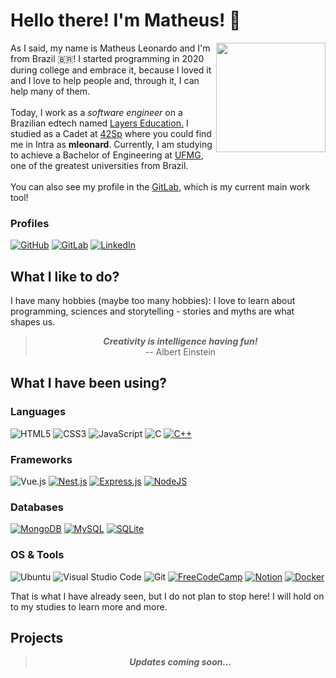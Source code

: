 # Hello there! I'm Matheus! 👾

<section display="flex">
    <div display="inline">
        <img align="right" width="175px" src="https://c.tenor.com/HnjS5_4dwYQAAAAM/ponteverga-einstein.gif" />
        As I said, my name is Matheus Leonardo and I'm from Brazil 🇧🇷! I started programming in 2020 during college and embrace it, because I loved it and I love to help people and, through it, I can help many of them.
        <br>
        <br>
        Today, I work as a <i>software engineer</i> on a Brazilian edtech named  <a href="https://layers.education" target="_blank" rel="noopener noreferrer">
        Layers Education.</a>
        I studied as a Cadet at <a href="https://42sp.org.br" target="_blank" rel="noopener noreferrer">42Sp</a> where you could find me in Intra as <b>mleonard</b>.
        Currently, I am studying to achieve a Bachelor of Engineering at <a href="https://ufmg.br/" target="_blank" rel="noopener noreferrer">UFMG</a>, one of the greatest universities from Brazil.
        <br>
        <br>
        You can also see my profile in the <a href="https://gitlab.com/matheusleo" target="_blank" rel="noopener noreferrer">GitLab</a>, which is my current main work tool!
    </div>
</section>

### Profiles
[![GitHub](https://img.shields.io/badge/github-%23121011.svg?style=for-the-badge&logo=github&logoColor=white)](https://github.com/matheusleo)
[![GitLab](https://img.shields.io/badge/gitlab-%23181717.svg?style=for-the-badge&logo=gitlab&logoColor=white)](https://gitlab.com/matheusleo)
[![LinkedIn](https://img.shields.io/badge/linkedin-%230077B5.svg?style=for-the-badge&logo=linkedin&logoColor=white)](https://www.linkedin.com/in/matheusleo/)

## What I like to do?

I have many hobbies (maybe too many hobbies): I love to learn about programming, sciences and storytelling - stories and myths are what shapes us.

<div align="center">
    <blockquote>
        <b><i>Creativity is intelligence having fun!</i></b><br>
        -- Albert Einstein
    </blockquote>
</div>

## What I have been using?

### Languages 
![HTML5](https://img.shields.io/badge/html5-%23E34F26.svg?style=for-the-badge&logo=html5&logoColor=white)
![CSS3](https://img.shields.io/badge/css3-%231572B6.svg?style=for-the-badge&logo=css3&logoColor=white)
![JavaScript](https://img.shields.io/badge/javascript-%23323330.svg?style=for-the-badge&logo=javascript&logoColor=%23F7DF1E)
![C](https://img.shields.io/badge/c-%2300599C.svg?style=for-the-badge&logo=c&logoColor=white)
[![C++](https://img.shields.io/badge/C++-%2300599C.svg?style=for-the-badge&logo=c%2B%2B&logoColor=white)](#)

### Frameworks
![Vue.js](https://img.shields.io/badge/vuejs-%2335495e.svg?style=for-the-badge&logo=vuedotjs&logoColor=%234FC08D)
[![Nest.js](https://img.shields.io/badge/Nest.js-%23E0234E.svg?style=for-the-badge&logo=nestjs&logoColor=white)](#)
[![Express.js](https://img.shields.io/badge/Express.js-%23404d59.svg?style=for-the-badge&logo=express&logoColor=%2361DAFB)](#)
[![NodeJS](https://img.shields.io/badge/Node.js-6DA55F?style=for-the-badge&logo=node.js&logoColor=white)](#)

### Databases

<!-- TODO: add postgreSQL -->
[![MongoDB](https://img.shields.io/badge/MongoDB-%234&ea94b.svg?style=for-the-badge&logo=mongodb&logoColor=white)](#)
[![MySQL](https://img.shields.io/badge/MySQL-4479A1?style=for-the-badge&logo=mysql&logoColor=fff)](#)
[![SQLite](https://img.shields.io/badge/SQLite-%2307405e.svg?style=for-the-badge&logo=sqlite&logoColor=white)](#)


### OS & Tools

![Ubuntu](https://img.shields.io/badge/Ubuntu-E95420?style=for-the-badge&logo=ubuntu&logoColor=white)
![Visual Studio Code](https://img.shields.io/badge/Visual%20Studio%20Code-0078d7.svg?style=for-the-badge&logo=visual-studio-code&logoColor=white)
![Git](https://img.shields.io/badge/git-%23F05033.svg?style=for-the-badge&logo=git&logoColor=white)
[![FreeCodeCamp](https://img.shields.io/badge/Freecodecamp-%23123.svg?&style=for-the-badge&logo=freecodecamp&logoColor=green)](https://www.freecodecamp.org/matheusleo)
[![Notion](https://img.shields.io/badge/Notion-000?style=for-the-badge&logo=notion&logoColor=fff)](#)
[![Docker](https://img.shields.io/badge/Docker-2496ED?style=for-the-badge&logo=docker&logoColor=fff)](#)

That is what I have already seen, but I do not plan to stop here! I will hold on to my studies to learn more and more.

## Projects

<div align="center">
    <blockquote>
        <b><i>Updates coming soon...</i></b><br>
    </blockquote>
</div>

